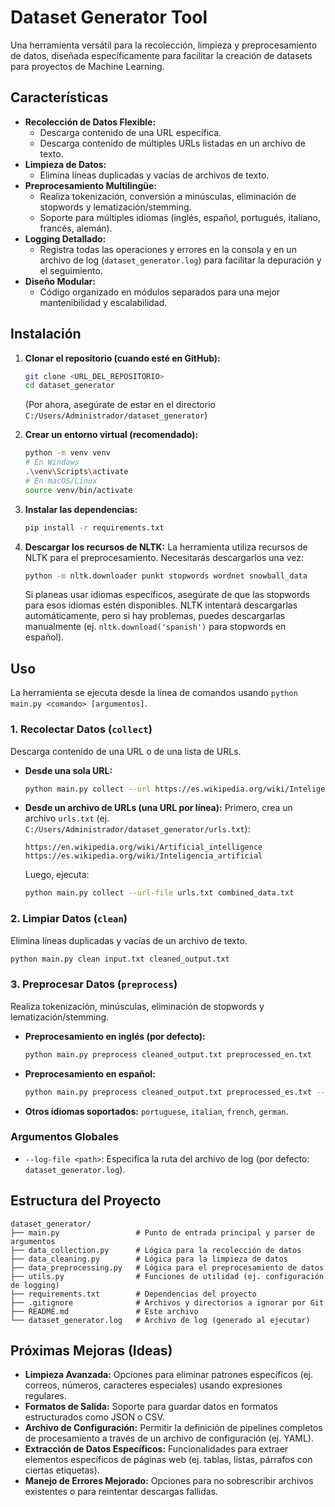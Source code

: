# Dataset Generator Tool

Una herramienta versátil para la recolección, limpieza y preprocesamiento de datos, diseñada específicamente para facilitar la creación de datasets para proyectos de Machine Learning.

## Características

*   **Recolección de Datos Flexible:**
    *   Descarga contenido de una URL específica.
    *   Descarga contenido de múltiples URLs listadas en un archivo de texto.
*   **Limpieza de Datos:**
    *   Elimina líneas duplicadas y vacías de archivos de texto.
*   **Preprocesamiento Multilingüe:**
    *   Realiza tokenización, conversión a minúsculas, eliminación de stopwords y lematización/stemming.
    *   Soporte para múltiples idiomas (inglés, español, portugués, italiano, francés, alemán).
*   **Logging Detallado:**
    *   Registra todas las operaciones y errores en la consola y en un archivo de log (`dataset_generator.log`) para facilitar la depuración y el seguimiento.
*   **Diseño Modular:**
    *   Código organizado en módulos separados para una mejor mantenibilidad y escalabilidad.

## Instalación

1.  **Clonar el repositorio (cuando esté en GitHub):**
    ```bash
    git clone <URL_DEL_REPOSITORIO>
    cd dataset_generator
    ```
    (Por ahora, asegúrate de estar en el directorio `C:/Users/Administrador/dataset_generator`)

2.  **Crear un entorno virtual (recomendado):**
    ```bash
    python -m venv venv
    # En Windows
    .\venv\Scripts\activate
    # En macOS/Linux
    source venv/bin/activate
    ```

3.  **Instalar las dependencias:**
    ```bash
    pip install -r requirements.txt
    ```

4.  **Descargar los recursos de NLTK:**
    La herramienta utiliza recursos de NLTK para el preprocesamiento. Necesitarás descargarlos una vez:
    ```bash
    python -m nltk.downloader punkt stopwords wordnet snowball_data
    ```
    Si planeas usar idiomas específicos, asegúrate de que las stopwords para esos idiomas estén disponibles. NLTK intentará descargarlas automáticamente, pero si hay problemas, puedes descargarlas manualmente (ej. `nltk.download('spanish')` para stopwords en español).

## Uso

La herramienta se ejecuta desde la línea de comandos usando `python main.py <comando> [argumentos]`.

### 1. Recolectar Datos (`collect`)

Descarga contenido de una URL o de una lista de URLs.

*   **Desde una sola URL:**
    ```bash
    python main.py collect --url https://es.wikipedia.org/wiki/Inteligencia_artificial output.txt
    ```

*   **Desde un archivo de URLs (una URL por línea):**
    Primero, crea un archivo `urls.txt` (ej. `C:/Users/Administrador/dataset_generator/urls.txt`):
    ```
    https://en.wikipedia.org/wiki/Artificial_intelligence
    https://es.wikipedia.org/wiki/Inteligencia_artificial
    ```
    Luego, ejecuta:
    ```bash
    python main.py collect --url-file urls.txt combined_data.txt
    ```

### 2. Limpiar Datos (`clean`)

Elimina líneas duplicadas y vacías de un archivo de texto.

```bash
python main.py clean input.txt cleaned_output.txt
```

### 3. Preprocesar Datos (`preprocess`)

Realiza tokenización, minúsculas, eliminación de stopwords y lematización/stemming.

*   **Preprocesamiento en inglés (por defecto):**
    ```bash
    python main.py preprocess cleaned_output.txt preprocessed_en.txt
    ```

*   **Preprocesamiento en español:**
    ```bash
    python main.py preprocess cleaned_output.txt preprocessed_es.txt --language spanish
    ```

*   **Otros idiomas soportados:** `portuguese`, `italian`, `french`, `german`.

### Argumentos Globales

*   `--log-file <path>`: Especifica la ruta del archivo de log (por defecto: `dataset_generator.log`).

## Estructura del Proyecto

```
dataset_generator/
├── main.py                 # Punto de entrada principal y parser de argumentos
├── data_collection.py      # Lógica para la recolección de datos
├── data_cleaning.py        # Lógica para la limpieza de datos
├── data_preprocessing.py   # Lógica para el preprocesamiento de datos
├── utils.py                # Funciones de utilidad (ej. configuración de logging)
├── requirements.txt        # Dependencias del proyecto
├── .gitignore              # Archivos y directorios a ignorar por Git
├── README.md               # Este archivo
└── dataset_generator.log   # Archivo de log (generado al ejecutar)
```

## Próximas Mejoras (Ideas)

*   **Limpieza Avanzada:** Opciones para eliminar patrones específicos (ej. correos, números, caracteres especiales) usando expresiones regulares.
*   **Formatos de Salida:** Soporte para guardar datos en formatos estructurados como JSON o CSV.
*   **Archivo de Configuración:** Permitir la definición de pipelines completos de procesamiento a través de un archivo de configuración (ej. YAML).
*   **Extracción de Datos Específicos:** Funcionalidades para extraer elementos específicos de páginas web (ej. tablas, listas, párrafos con ciertas etiquetas).
*   **Manejo de Errores Mejorado:** Opciones para no sobrescribir archivos existentes o para reintentar descargas fallidas.
